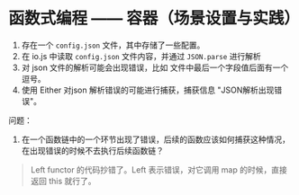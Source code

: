 
# 函数式编程 —— 容器（场景设置与实践）

1. 存在一个 `config.json` 文件，其中存储了一些配置。
2. 在 io.js 中读取 `config.json` 文件内容，并通过 `JSON.parse` 进行解析
3. 对 json 文件的解析可能会出现错误，比如 文件中最后一个字段值后面有一个逗号。
4. 使用 Either 对json 解析错误的可能进行捕获，捕获信息 "JSON解析出现错误"。

问题：
  1. 在一个函数链中的一个环节出现了错误，后续的函数应该如何捕获这种情况，在出现错误的时候不去执行后续函数链？
  > Left functor 的代码抄错了。Left 表示错误，对它调用 map 的时候，直接返回 this 就行了。

